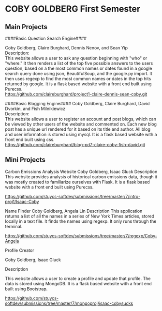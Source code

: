 <b>COBY GOLDBERG</b>
First Semester
========

Main Projects
--------

####Basic Question Search Engine####

Coby Goldberg, Claire Burghard, Dennis Nenov, and Sean Yip<br>
Description:<br>
This website allows a user to ask any question beginning with "who" or "where." It then renders a list of the top five possible answers to the users question, based on a the most common names or dates found in a google search query done using json, BeautifulSoup, and the google.py import. It then uses regexp to find the most common names or dates in the top hits returned by google. It is a flask based website with a front end built using Purecss.<br>
https://github.com/claireburghard/project1-claire-dennis-sean-coby.git


####Basic Blogging Engine####
Coby Goldberg, Claire Burghard, David Dvorkin, and Fish Milnikiewicz<br>
Description: <br>
This website allows a user to register an account and post blogs, which can be viewed by other users of the website and commented on. Each new blog post has a unique url rendered for it based on its title and author. All blog and user information is stored using mysql. It is a flask based website with a front end built using css. <br>
https://github.com/claireburghard/blog-pd7-claire-coby-fish-david.git

Mini Projects
--------


Carbon Emissions Analysis Website
Coby Goldberg, Isaac Gluck
Description
This website provides analysis of historical carbon emissions data, though it was mostly created to familiarize ourselves with Flask. It is a flask based website with a front end built using Purecss.

https://github.com/stuycs-softdev/submissions/tree/master/7/intro-proj1/Isaac-Coby


Name Finder
Coby Goldberg, Angela Lin
Description
This application returns a list of all the names in a series of New York Times articles, stored locally in a text file. It finds the names using regexp. It only runs through the terminal.

https://github.com/stuycs-softdev/submissions/tree/master/7/regexp/Coby-Angela


Profile Creator

Coby Goldberg, Isaac Gluck

Description

This website allows a user to create a profile and update that profile. The data is stored using MongoDB. It is a flask based website with a front end built using Bootstrap.

https://github.com/stuycs-softdev/submissions/tree/master/7/mongoproj/isaac-cobysucks
